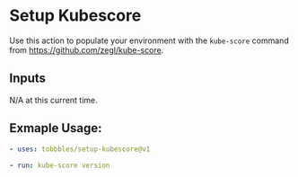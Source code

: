 # Setup Kubescore

Use this action to populate your environment with the `kube-score` command from https://github.com/zegl/kube-score.


## Inputs
N/A at this current time.


## Exmaple Usage:

```yaml
- uses: tobbbles/setup-kubescore@v1
    
- run: kube-score version
```
